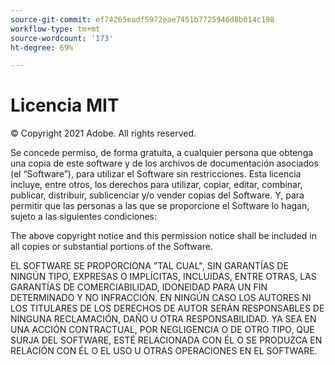 ```yaml
---
source-git-commit: ef74265eadf5972eae7451b7725946d8b014c198
workflow-type: tm+mt
source-wordcount: '173'
ht-degree: 69%

---
```

# Licencia MIT

© Copyright 2021 Adobe. All rights reserved.

Se concede permiso, de forma gratuita, a cualquier persona que obtenga una copia de este software y de los archivos de documentación asociados (el “Software”), para utilizar el Software sin restricciones. Esta licencia incluye, entre otros, los derechos para utilizar, copiar, editar, combinar, publicar, distribuir, sublicenciar y/o vender copias del Software. Y, para permitir que las personas a las que se proporcione el Software lo hagan, sujeto a las siguientes condiciones:

The above copyright notice and this permission notice shall be included in all
copies or substantial portions of the Software.

EL SOFTWARE SE PROPORCIONA &quot;TAL CUAL&quot;, SIN GARANTÍAS DE NINGÚN TIPO, EXPRESAS O IMPLÍCITAS, INCLUIDAS, ENTRE OTRAS, LAS GARANTÍAS DE COMERCIABILIDAD, IDONEIDAD PARA UN FIN DETERMINADO Y NO INFRACCIÓN. EN NINGÚN CASO LOS AUTORES NI LOS TITULARES DE LOS DERECHOS DE AUTOR SERÁN RESPONSABLES DE NINGUNA RECLAMACIÓN, DAÑO U OTRA RESPONSABILIDAD. YA SEA EN UNA ACCIÓN CONTRACTUAL, POR NEGLIGENCIA O DE OTRO TIPO, QUE SURJA DEL SOFTWARE, ESTÉ RELACIONADA CON ÉL O SE PRODUZCA EN RELACIÓN CON ÉL O EL USO U OTRAS OPERACIONES EN EL SOFTWARE.